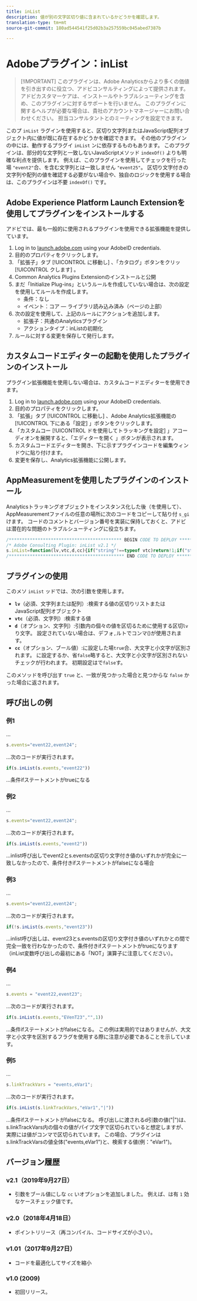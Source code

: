 ```yaml
---
title: inList
description: 値が別の文字区切り値に含まれているかどうかを確認します。
translation-type: tm+mt
source-git-commit: 180ad544541f25d02b3a257559bc045abed7387b

---
```



# Adobeプラグイン：inList

> [!IMPORTANT] このプラグインは、Adobe Analyticsからより多くの価値を引き出すのに役立つ、アドビコンサルティングによって提供されます。 アドビカスタマーケアは、インストールやトラブルシューティングを含め、このプラグインに対するサポートを行いません。 このプラグインに関するヘルプが必要な場合は、貴社のアカウントマネージャーにお問い合わせください。 担当コンサルタントとのミーティングを設定できます。

このプ `inList` ラグインを使用すると、区切り文字列またはJavaScript配列オブジェクト内に値が既に存在するかどうかを確認できます。 その他のプラグインの中には、動作するプラグイ `inList` ンに依存するものもあります。 このプラグインは、部分的な文字列と一致しないJavaScriptメソッド `indexOf()` よりも明確な利点を提供します。 例えば、このプラグインを使用してチェックを行った場 `"event2"`合、を含む文字列とは一致しません `"event25"`。 区切り文字付きの文字列や配列の値を確認する必要がない場合や、独自のロジックを使用する場合は、このプラグインは不要 `indexOf()` です。

## Adobe Experience Platform Launch Extensionを使用してプラグインをインストールする

アドビでは、最も一般的に使用されるプラグインを使用できる拡張機能を提供しています。

1. Log in to [launch.adobe.com](https://launch.adobe.com) using your AdobeID credentials.
1. 目的のプロパティをクリックします。
1. 「拡張子」タブ [!UICONTROL に移動し] 、「カタログ」ボタンをクリッ [!UICONTROL クします] 。
1. Common Analytics Plugins  Extensionのインストールと公開
1. まだ「Initialize Plug-ins」というルールを作成していない場合は、次の設定を使用してルールを作成します。
   * 条件：なし
   * イベント：コア — ライブラリ読み込み済み（ページの上部）
1. 次の設定を使用して、上記のルールにアクションを追加します。
   * 拡張子：共通のAnalyticsプラグイン
   * アクションタイプ：inListの初期化
1. ルールに対する変更を保存して発行します。

## カスタムコードエディターの起動を使用したプラグインのインストール

プラグイン拡張機能を使用しない場合は、カスタムコードエディターを使用できます。

1. Log in to [launch.adobe.com](https://launch.adobe.com) using your AdobeID credentials.
1. 目的のプロパティをクリックします。
1. 「拡張」タブ [!UICONTROL に移動し] 、Adobe Analytics拡張機能の [!UICONTROL 下にある「設定] 」ボタンをクリックします。
1. 「カスタムコー [!UICONTROL ドを使用してトラッキングを設定] 」アコーディオンを展開すると、「エディターを開く  」ボタンが表示されます。
1. カスタムコードエディターを開き、下に示すプラグインコードを編集ウィンドウに貼り付けます。
1. 変更を保存し、Analytics拡張機能に公開します。

## AppMeasurementを使用したプラグインのインストール

Analyticsトラッキングオブジェクトをインスタンス化した後（を使用して）、AppMeasurementファイルの任意の場所に次のコードをコピーして貼り付 `s_gi`けます。 コードのコメントとバージョン番号を実装に保持しておくと、アドビは潜在的な問題のトラブルシューティングに役立ちます。

```js
/******************************************* BEGIN CODE TO DEPLOY *******************************************/
/* Adobe Consulting Plugin: inList v2.1 */
s.inList=function(lv,vtc,d,cc){if("string"!==typeof vtc)return!1;if("string"===typeof lv)lv=lv.split(d||",");else if("object"!== typeof lv)return!1;d=0;for(var e=lv.length;d<e;d++)if(1==cc&&vtc===lv[d]||vtc.toLowerCase()===lv[d].toLowerCase())return!0;return!1};
/******************************************** END CODE TO DEPLOY ********************************************/
```

## プラグインの使用

このメソ `inList` ッドでは、次の引数を使用します。

* **`lv`**（必須、文字列または配列）:検索する値の区切りリストまたはJavaScript配列オブジェクト
* **`vtc`**（必須、文字列）:検索する値
* **`d`**（オプション、文字列）:引数内の個々の値を区切るために使用する区切`lv`り文字。 設定されていない場合は、デフォ`,`ルトでコンマ()が使用されます。
* **`cc`**（オプション、ブール値）:に設定した場`true`合、大文字と小文字が区別されます。 に設定するか、省`false`略すると、大文字と小文字が区別されないチェックが行われます。 初期設定はで`false`す。

このメソッドを呼び出す `true` と、一致が見つかった場合と見つからな `false` かった場合に返されます。

## 呼び出しの例

### 例1

...

```js
s.events="event22,event24";
```

...次のコードが実行されます。

```js
if(s.inList(s.events,"event22"))
```

...条件ifステートメントがtrueになる

### 例2

...

```js
s.events="event22,event24";
```

...次のコードが実行されます。

```js
if(s.inList(s.events,"event2"))
```

...inlist呼び出しでevent2とs.eventsの区切り文字付き値のいずれかが完全に一致しなかったので、条件付きifステートメントがfalseになる場合

### 例3

...

```js
s.events="event22,event24";
```

...次のコードが実行されます。

```js
if(!s.inList(s.events,"event23"))
```

...inlist呼び出しは、event23とs.eventsの区切り文字付き値のいずれかとの間で完全一致を行わなかったので、条件付きifステートメントがtrueになります（inList変数呼び出しの最初にある「NOT」演算子に注意してください）。

### 例4

...

```js
s.events = "event22,event23";
```

...次のコードが実行されます。

```js
if(s.inList(s.events,"EVenT23","",1))
```

...条件ifステートメントがfalseになる。  この例は実用的ではありませんが、大文字と小文字を区別するフラグを使用する際に注意が必要であることを示しています。

### 例5

...

```js
s.linkTrackVars = "events,eVar1";
```

...次のコードが実行されます。

```js
if(s.inList(s.linkTrackVars,"eVar1","|"))
```

...条件ifステートメントがfalseになる。  呼び出しに渡されるd引数の値(&quot;|&quot;)は、s.linkTrackVars内の個々の値がパイプ文字で区切られていると想定しますが、実際には値がコンマで区切られています。  この場合、プラグインはs.linkTrackVarsの値全体(&quot;events,eVar1&quot;)と、検索する値(例：&quot;eVar1&quot;)。

## バージョン履歴

### v2.1（2019年9月27日）

* 引数をブール値にしな `cc` いオプションを追加しました。 例えば、は有 `1` 効なケースチェック値です。

### v2.0（2018年4月18日）

* ポイントリリース（再コンパイル、コードサイズが小さい）。

### v1.01（2017年9月27日）

* コードを最適化してサイズを縮小

### v1.0 (2009)

* 初回リリース。


